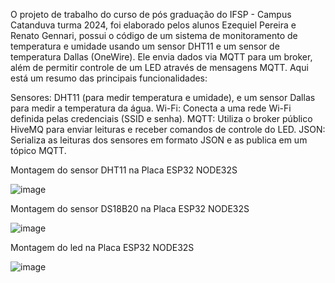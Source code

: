 O projeto de trabalho do curso de pós graduação do IFSP - Campus Catanduva turma 2024, foi elaborado pelos alunos Ezequiel Pereira e Renato Gennari, possui o código de um sistema de monitoramento de temperatura e umidade usando um sensor DHT11 e um sensor de temperatura Dallas (OneWire). Ele envia dados via MQTT para um broker, além de permitir controle de um LED através de mensagens MQTT. Aqui está um resumo das principais funcionalidades:

Sensores: DHT11 (para medir temperatura e umidade), e um sensor Dallas para medir a temperatura da água.
Wi-Fi: Conecta a uma rede Wi-Fi definida pelas credenciais (SSID e senha).
MQTT: Utiliza o broker público HiveMQ para enviar leituras e receber comandos de controle do LED.
JSON: Serializa as leituras dos sensores em formato JSON e as publica em um tópico MQTT.

Montagem do sensor DHT11 na Placa ESP32 NODE32S

![image](https://github.com/user-attachments/assets/43e63528-9bb8-4724-85b9-f71daad6a7c0)

Montagem do sensor DS18B20 na Placa ESP32 NODE32S

![image](https://github.com/user-attachments/assets/12690609-3dec-481c-a778-7e676bccac86)

Montagem do led na Placa ESP32 NODE32S

![image](https://github.com/user-attachments/assets/ec1a92b1-ed3f-4662-a77e-4286a953af25)

